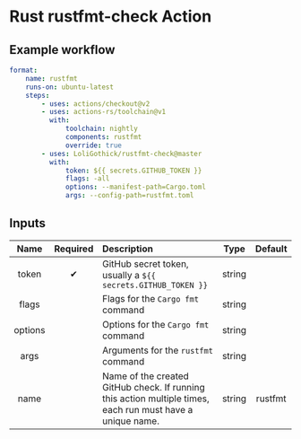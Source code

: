 # Rust rustfmt-check Action

## Example workflow

```yml
format:
    name: rustfmt
    runs-on: ubuntu-latest
    steps:
        - uses: actions/checkout@v2
        - uses: actions-rs/toolchain@v1
          with:
              toolchain: nightly
              components: rustfmt
              override: true
        - uses: LoliGothick/rustfmt-check@master
          with:
              token: ${{ secrets.GITHUB_TOKEN }}
              flags: -all
              options: --manifest-path=Cargo.toml
              args: --config-path=rustfmt.toml
```

## Inputs

|  Name   | Required | Description                                                                                                |  Type  | Default |
| :-----: | :------: | :--------------------------------------------------------------------------------------------------------- | :----: | :-----: |
|  token  |    ✔    | GitHub secret token, usually a `${{ secrets.GITHUB_TOKEN }}`                                               | string |         |
|  flags  |          | Flags for the `Cargo fmt` command                                                                          | string |         |
| options |          | Options for the `Cargo fmt` command                                                                        | string |         |
|  args   |          | Arguments for the `rustfmt` command                                                                        | string |         |
|  name   |          | Name of the created GitHub check. If running this action multiple times, each run must have a unique name. | string | rustfmt |
